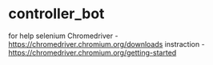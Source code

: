 # controller_bot

for help selenium
Chromedriver - https://chromedriver.chromium.org/downloads
instraction - https://chromedriver.chromium.org/getting-started